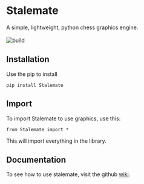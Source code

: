 # Stalemate
A simple, lightweight, python chess graphics engine.
<br>
<br>
![build](https://github.com/Quantalabs/Stalemate/workflows/build/badge.svg)

## Installation

Use the pip to install

    pip install Stalemate

## Import

To import Stalemate to use graphics, use this:

    from Stalemate import *
   
This will import everything in the library.

## Documentation

To see how to use stalemate, visit the github [wiki](https://github.com/Quantalabs/Stalemate/wiki).
